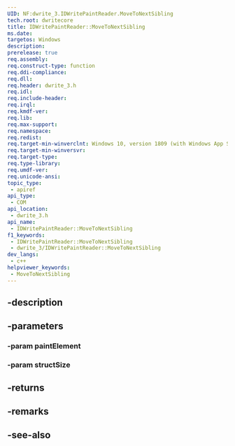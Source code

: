 ```yaml
---
UID: NF:dwrite_3.IDWritePaintReader.MoveToNextSibling
tech.root: dwritecore
title: IDWritePaintReader::MoveToNextSibling
ms.date: 
targetos: Windows
description: 
prerelease: true
req.assembly: 
req.construct-type: function
req.ddi-compliance: 
req.dll: 
req.header: dwrite_3.h
req.idl: 
req.include-header: 
req.irql: 
req.kmdf-ver: 
req.lib: 
req.max-support: 
req.namespace: 
req.redist: 
req.target-min-winverclnt: Windows 10, version 1809 (with Windows App SDK 1.2 Preview 1 or later)
req.target-min-winversvr: 
req.target-type: 
req.type-library: 
req.umdf-ver: 
req.unicode-ansi: 
topic_type:
 - apiref
api_type:
 - COM
api_location:
 - dwrite_3.h
api_name:
 - IDWritePaintReader::MoveToNextSibling
f1_keywords:
 - IDWritePaintReader::MoveToNextSibling
 - dwrite_3/IDWritePaintReader::MoveToNextSibling
dev_langs:
 - c++
helpviewer_keywords:
 - MoveToNextSibling
---
```


## -description

## -parameters

### -param paintElement

### -param structSize

## -returns

## -remarks

## -see-also

